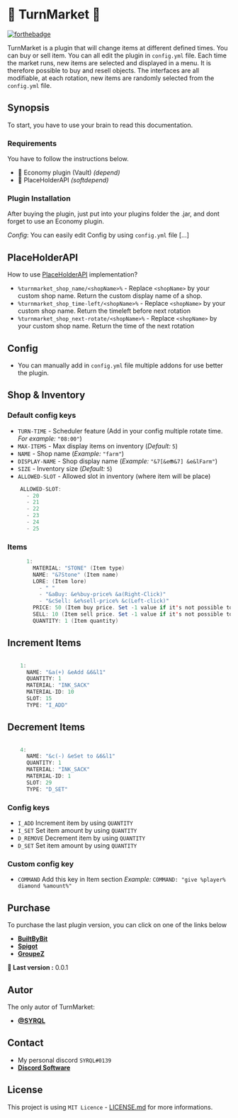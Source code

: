 # 🔁 TurnMarket 🔁

[![forthebadge](http://forthebadge.com/images/badges/built-with-love.svg)](http://forthebadge.com)

TurnMarket is a plugin that will change items at different defined times. You can buy or sell item. You can all edit the plugin in ``config.yml`` file.
Each time the market runs, new items are selected and displayed in a menu. It is therefore possible to buy and resell objects.
The interfaces are all modifiable, at each rotation, new items are randomly selected from the ``config.yml`` file.

## Synopsis

To start, you have to use your brain to read this documentation.

### Requirements

You have to follow the instructions below.

- 💸 Economy plugin (Vault) _(depend)_
- 💙 PlaceHolderAPI _(softdepend)_

### Plugin Installation

After buying the plugin, just put into your plugins folder the .jar, and dont forget to use an Economy plugin.

_Config_: You can easily edit Config by using ``config.yml`` file [...]

## PlaceHolderAPI

How to use [PlaceHolderAPI](https://www.spigotmc.org/resources/placeholderapi.6245) implementation?

* ``%turnmarket_shop_name/<shopName>%`` -  Replace ``<shopName>`` by your custom shop name. Return the custom display name of a shop.
* ``%turnmarket_shop_time-left/<shopName>%`` -  Replace ``<shopName>`` by your custom shop name. Return the timeleft before next rotation
* ``%turnmarket_shop_next-rotate/<shopName>%`` -  Replace ``<shopName>`` by your custom shop name. Return the time of the next rotation

## Config

* You can manually add in ``config.yml`` file multiple addons for use better the plugin.

## **Shop & Inventory**

### Default config keys

* ``` TURN-TIME ``` - Scheduler feature (Add in your config multiple rotate time. _For example:_ ``"08:00"``)
* ``` MAX-ITEMS ``` - Max display items on inventory (_Default:_ ``5``)
* ``` NAME ``` - Shop name (_Example:_ ``"farm"``)
* ``` DISPLAY-NAME ``` - Shop display name (_Example:_ ``"&7[&e⛃&7] &e&lFarm"``)
* ``` SIZE ``` - Inventory size (_Default:_ ``5``)
* ``` ALLOWED-SLOT ``` - Allowed slot in inventory (where item will be place)

```java    
    ALLOWED-SLOT:
      - 20
      - 21
      - 22
      - 23
      - 24
      - 25
```

### Items

```java
      1:
        MATERIAL: "STONE" (Item type)
        NAME: "&7Stone" (Item name)
        LORE: (Item lore)
          - " "
          - "&aBuy: &e%buy-price% &a(Right-Click)"
          - "&cSell: &e%sell-price% &c(Left-click)"
        PRICE: 50 (Item buy price. Set -1 value if it's not possible to buy)
        SELL: 10 (Item sell price. Set -1 value if it's not possible to sell)
        QUANTITY: 1 (Item quantity)
```

## Increment Items

```java

    1:
      NAME: "&a(+) &eAdd &6&l1"
      QUANTITY: 1
      MATERIAL: "INK_SACK"
      MATERIAL-ID: 10
      SLOT: 15
      TYPE: "I_ADD"
```
## Decrement Items

```java

    4:
      NAME: "&c(-) &eSet to &6&l1"
      QUANTITY: 1
      MATERIAL: "INK_SACK"
      MATERIAL-ID: 1
      SLOT: 29
      TYPE: "D_SET"
```

### Config keys

* ``` I_ADD ``` Increment item by using ``QUANTITY``
* ``` I_SET ``` Set item amount by using ``QUANTITY``
* ``` D_REMOVE ``` Decrement item by using ``QUANTITY``
* ``` D_SET ``` Set item amount by using ``QUANTITY``

### Custom config key

* ``` COMMAND ``` Add this key in Item section _Example:_ ``COMMAND: "give %player% diamond %amount%"``

## Purchase
To purchase the last plugin version, you can click on one of the links below

* **[BuiltByBit](https://builtbybit.com/)**
* **[Spigot](https://spigotmc.com/)**
* **[GroupeZ](https://groupez.dev/resources)**

**🌟 Last version :** 0.0.1

## Autor
The only autor of TurnMarket:
* **[@SYRQL](https://github.com/Syrql)**


## Contact

* My personal discord ``SYRQL#0139``
* **[Discord Software](https://discord.gg/mK6Q2ddTcy)**

## License

This project is using ``MIT Licence`` - [LICENSE.md](LICENSE) for more informations.

